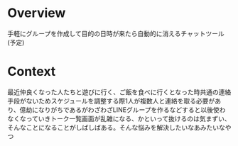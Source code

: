 # Overview
手軽にグループを作成して目的の日時が来たら自動的に消えるチャットツール(予定)

# Context
最近仲良くなった人たちと遊びに行く、ご飯を食べに行くとなった時共通の連絡手段がないためスケジュールを調整する際1人が複数人と連絡を取る必要があり、億劫になりがちであるがわざわざLINEグループを作るなどすると以後使わなくなっていきトーク一覧画面が乱雑になる、かといって抜けるのは気まずい、そんなことになることがしばしばある。そんな悩みを解決したいなあみたいなやつ
